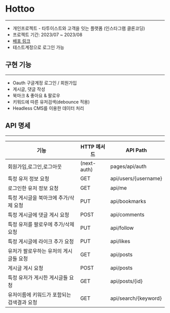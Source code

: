 # Hottoo
----------

- 개인프로젝트 - 타투이스트와 고객을 잇는 플랫폼 (인스타그램 클론코딩)
- 프로젝트 기간: 2023/07 ~ 2023/08
- [배포 링크](https://hottoo-qnbjip0qg-thetomatoaddict.vercel.app/)
- 테스트계정으로 로그인 가능

## 구현 기능
----------
- Oauth 구글계정 로그인 / 회원가입
- 게시글, 댓글 작성
- 북마크 & 좋아요 & 팔로우
- 키워드에 따른 유저검색(debounce 적용)
- Headless CMS를 이용한 데이터 처리

## API 명세
----------
|기능|HTTP 메서드|API Path|
|------|---|---|
|회원가입,로그인,로그아웃|(next-auth)|pages/api/auth|
|특정 유저 정보 요청|GET|api/users/{username}|
|로그인한 유저 정보 요청|GET|api/me|
|특정 게시글을 북마크에 추가/삭제 요청|PUT|api/bookmarks|
|특정 게시글에 댓글 게시 요청|POST|api/comments|
|특정 유저를 팔로우에 추가/삭제 요청|PUT|api/follow|
|특정 게시글에 라이크 추가 요청|PUT|api/likes|
|유저가 팔로우하는 유저의 게시글들 요청|GET|api/posts|
|게시글 게시 요청|POST|api/posts|
|특정 유저가 게시한 게시글들 요청|GET|api/posts/{id}|
|유저이름에 키워드가 포함되는 검색결과 요청|GET|api/search/{keyword}|

